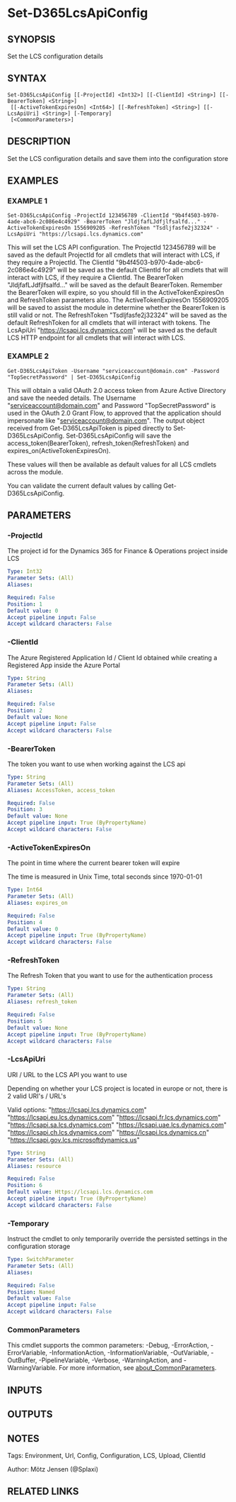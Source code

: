 ﻿---
external help file: d365fo.tools-help.xml
Module Name: d365fo.tools
online version:
schema: 2.0.0
---

# Set-D365LcsApiConfig

## SYNOPSIS
Set the LCS configuration details

## SYNTAX

```
Set-D365LcsApiConfig [[-ProjectId] <Int32>] [[-ClientId] <String>] [[-BearerToken] <String>]
 [[-ActiveTokenExpiresOn] <Int64>] [[-RefreshToken] <String>] [[-LcsApiUri] <String>] [-Temporary]
 [<CommonParameters>]
```

## DESCRIPTION
Set the LCS configuration details and save them into the configuration store

## EXAMPLES

### EXAMPLE 1
```
Set-D365LcsApiConfig -ProjectId 123456789 -ClientId "9b4f4503-b970-4ade-abc6-2c086e4c4929" -BearerToken "JldjfafLJdfjlfsalfd..." -ActiveTokenExpiresOn 1556909205 -RefreshToken "Tsdljfasfe2j32324" -LcsApiUri "https://lcsapi.lcs.dynamics.com"
```

This will set the LCS API configuration.
The ProjectId 123456789 will be saved as the default ProjectId for all cmdlets that will interact with LCS, if they require a ProjectId.
The ClientId "9b4f4503-b970-4ade-abc6-2c086e4c4929" will be saved as the default ClientId for all cmdlets that will interact with LCS, if they require a ClientId.
The BearerToken "JldjfafLJdfjlfsalfd..." will be saved as the default BearerToken.
Remember the BearerToken will expire, so you should fill in the ActiveTokenExpiresOn and RefreshToken parameters also.
The ActiveTokenExpiresOn 1556909205 will be saved to assist the module in determine whether the BearerToken is still valid or not.
The RefreshToken "Tsdljfasfe2j32324" will be saved as the default RefreshToken for all cmdlets that will interact with tokens.
The LcsApiUri "https://lcsapi.lcs.dynamics.com" will be saved as the default LCS HTTP endpoint for all cmdlets that will interact with LCS.

### EXAMPLE 2
```
Get-D365LcsApiToken -Username "serviceaccount@domain.com" -Password "TopSecretPassword" | Set-D365LcsApiConfig
```

This will obtain a valid OAuth 2.0 access token from Azure Active Directory and save the needed details.
The Username "serviceaccount@domain.com" and Password "TopSecretPassword" is used in the OAuth 2.0 Grant Flow, to approved that the application should impersonate like "serviceaccount@domain.com".
The output object received from Get-D365LcsApiToken is piped directly to Set-D365LcsApiConfig.
Set-D365LcsApiConfig will save the access_token(BearerToken), refresh_token(RefreshToken) and expires_on(ActiveTokenExpiresOn).

These values will then be available as default values for all LCS cmdlets across the module.

You can validate the current default values by calling Get-D365LcsApiConfig.

## PARAMETERS

### -ProjectId
The project id for the Dynamics 365 for Finance & Operations project inside LCS

```yaml
Type: Int32
Parameter Sets: (All)
Aliases:

Required: False
Position: 1
Default value: 0
Accept pipeline input: False
Accept wildcard characters: False
```

### -ClientId
The Azure Registered Application Id / Client Id obtained while creating a Registered App inside the Azure Portal

```yaml
Type: String
Parameter Sets: (All)
Aliases:

Required: False
Position: 2
Default value: None
Accept pipeline input: False
Accept wildcard characters: False
```

### -BearerToken
The token you want to use when working against the LCS api

```yaml
Type: String
Parameter Sets: (All)
Aliases: AccessToken, access_token

Required: False
Position: 3
Default value: None
Accept pipeline input: True (ByPropertyName)
Accept wildcard characters: False
```

### -ActiveTokenExpiresOn
The point in time where the current bearer token will expire

The time is measured in Unix Time, total seconds since 1970-01-01

```yaml
Type: Int64
Parameter Sets: (All)
Aliases: expires_on

Required: False
Position: 4
Default value: 0
Accept pipeline input: True (ByPropertyName)
Accept wildcard characters: False
```

### -RefreshToken
The Refresh Token that you want to use for the authentication process

```yaml
Type: String
Parameter Sets: (All)
Aliases: refresh_token

Required: False
Position: 5
Default value: None
Accept pipeline input: True (ByPropertyName)
Accept wildcard characters: False
```

### -LcsApiUri
URI / URL to the LCS API you want to use

Depending on whether your LCS project is located in europe or not, there is 2 valid URI's / URL's

Valid options:
"https://lcsapi.lcs.dynamics.com"
"https://lcsapi.eu.lcs.dynamics.com"
"https://lcsapi.fr.lcs.dynamics.com"
"https://lcsapi.sa.lcs.dynamics.com"
"https://lcsapi.uae.lcs.dynamics.com"
"https://lcsapi.ch.lcs.dynamics.com"
"https://lcsapi.lcs.dynamics.cn"
"https://lcsapi.gov.lcs.microsoftdynamics.us"

```yaml
Type: String
Parameter Sets: (All)
Aliases: resource

Required: False
Position: 6
Default value: Https://lcsapi.lcs.dynamics.com
Accept pipeline input: True (ByPropertyName)
Accept wildcard characters: False
```

### -Temporary
Instruct the cmdlet to only temporarily override the persisted settings in the configuration storage

```yaml
Type: SwitchParameter
Parameter Sets: (All)
Aliases:

Required: False
Position: Named
Default value: False
Accept pipeline input: False
Accept wildcard characters: False
```

### CommonParameters
This cmdlet supports the common parameters: -Debug, -ErrorAction, -ErrorVariable, -InformationAction, -InformationVariable, -OutVariable, -OutBuffer, -PipelineVariable, -Verbose, -WarningAction, and -WarningVariable. For more information, see [about_CommonParameters](http://go.microsoft.com/fwlink/?LinkID=113216).

## INPUTS

## OUTPUTS

## NOTES
Tags: Environment, Url, Config, Configuration, LCS, Upload, ClientId

Author: Mötz Jensen (@Splaxi)

## RELATED LINKS

